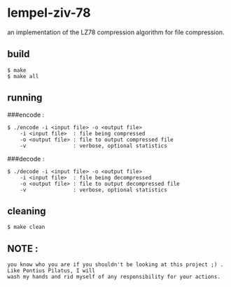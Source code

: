 # lempel-ziv-78

an implementation of the LZ78 compression algorithm for file compression.

## build

    $ make
    $ make all

## running

###encode : 

    $ ./encode -i <input file> -o <output file>
        -i <input file>  : file being compressed
        -o <output file> : file to output compressed file
        -v               : verbose, optional statistics

###decode :

    $ ./decode -i <input file> -o <output file>
        -i <input file>  : file being decompressed
        -o <output file> : file to output decompressed file
        -v               : verbose, optional statistics

## cleaning

    $ make clean

## NOTE : 

    you know who you are if you shouldn't be looking at this project ;) . Like Pontius Pilatus, I will 
    wash my hands and rid myself of any responsibility for your actions.
